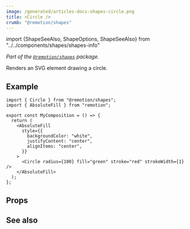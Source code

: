 ```yaml
---
image: /generated/articles-docs-shapes-circle.png
title: <Circle />
crumb: "@remotion/shapes"
---
```


import {ShapeSeeAlso, ShapeOptions, ShapeSeeAlso} from "../../components/shapes/shapes-info"

_Part of the [`@remotion/shapes`](/docs/shapes) package._

Renders an SVG element drawing a circle.

## Example

```tsx twoslash title="src/Circle.tsx"
import { Circle } from "@remotion/shapes";
import { AbsoluteFill } from "remotion";

export const MyComposition = () => {
  return (
    <AbsoluteFill
      style={{
        backgroundColor: "white",
        justifyContent: "center",
        alignItems: "center",
      }}
    >
      <Circle radius={100} fill="green" stroke="red" strokeWidth={1} />
    </AbsoluteFill>
  );
};
```

## Props

<ShapeOptions shape="circle" all />

## See also

<ShapeSeeAlso shape="circle"/>
